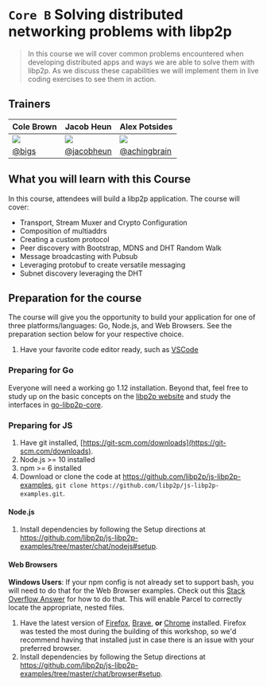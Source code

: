 # `Core B` Solving distributed networking problems with libp2p

> In this course we will cover common problems encountered when developing distributed apps and ways we are able to solve them with libp2p. As we discuss these capabilities we will implement them in live coding exercises to see them in action.

## Trainers

| Cole Brown                                      | Jacob Heun                                             | Alex Potsides                                          |
|-------------------------------------------------------  |------------------------------------------------------  |------------------------------------------------------  |
| ![](https://avatars2.githubusercontent.com/u/213338)   | ![](https://avatars2.githubusercontent.com/u/639834)   | ![](https://avatars1.githubusercontent.com/u/665810)   |
| [@bigs](https://github.com/bigs)                      | [@jacobheun](https://github.com/jacobheun)             | [@achingbrain](https://github.com/achingbrain)         |

## What you will learn with this Course

In this course, attendees will build a libp2p application. The course will cover:
- Transport, Stream Muxer and Crypto Configuration
- Composition of multiaddrs
- Creating a custom protocol
- Peer discovery with Bootstrap, MDNS and DHT Random Walk
- Message broadcasting with Pubsub
- Leveraging protobuf to create versatile messaging
- Subnet discovery leveraging the DHT

## Preparation for the course

The course will give you the opportunity to build your application for one of three platforms/languages: Go, Node.js, and Web Browsers. See the preparation section below for your respective choice.

1. Have your favorite code editor ready, such as [VSCode](https://code.visualstudio.com)

### Preparing for Go

Everyone will need a working go 1.12 installation. Beyond that, feel free to study up on the basic concepts on the [libp2p website](http://docs.libp2p.io/) and study the interfaces in [go-libp2p-core](https://github.com/libp2p/go-libp2p-core).

### Preparing for JS

1. Have git installed, [https://git-scm.com/downloads](https://git-scm.com/downloads).
1. Node.js >= 10 installed
1. npm >= 6 installed
1. Download or clone the code at https://github.com/libp2p/js-libp2p-examples, `git clone https://github.com/libp2p/js-libp2p-examples.git`.

#### Node.js

1. Install dependencies by following the Setup directions at https://github.com/libp2p/js-libp2p-examples/tree/master/chat/nodejs#setup.

#### Web Browsers

**Windows Users**: If your npm config is not already set to support bash, you will need to do that for the Web Browser examples. Check out this [Stack Overflow Answer](https://stackoverflow.com/a/46006249) for how to do that. This will enable Parcel to correctly locate the appropriate, nested files.

1. Have the latest version of [Firefox](https://www.mozilla.org/firefox/new/), [Brave](https://brave.com/download/), **or** [Chrome](https://www.google.com/chrome/) installed. Firefox was tested the most during the building of this workshop, so we'd recommend having that installed just in case there is an issue with your preferred browser.
1. Install dependencies by following the Setup directions at https://github.com/libp2p/js-libp2p-examples/tree/master/chat/browser#setup.
